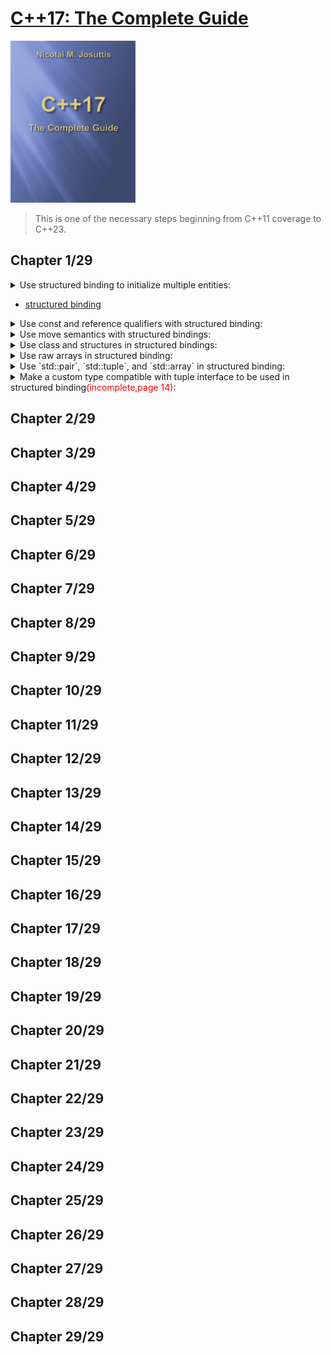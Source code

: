 # [C++17: The Complete Guide](#)
<img alt="9783967300178" src="covers/9783967300178.jpg" width="200"/>

> This is one of the necessary steps beginning from C++11 coverage
> to C++23.

## Chapter 1/29

<details>
<summary>Use structured binding to initialize multiple entities:</summary>

```cpp
#include <iostream>
#include <map>

int main()
{
    std::map<int, char const*> letters;
    letters.insert({0, "first"});
    letters.insert({1, "second"});
    letters.insert({2, "third"});

    for (const auto& [index, letter]: letters)
        std::cout << index << ": " << letter << "\n";
}
```
</details>

* [structured binding](https://en.cppreference.com/w/cpp/language/structured_binding "cpp/language/structured_binding")

<details>
<summary>Use const and reference qualifiers with structured binding:</summary>

```cpp
struct some_data
{
    int age;
    char const* name;
};

int main()
{
    some_data personal_data{27, "Brian"};

    auto const& [a1, n1] = personal_data; // const reference
    auto const [a2, n2] = personal_data; // const
    auto& [a3, n3] = personal_data; // non-const reference
    auto [a4, n4] = personal_data; // copy
}
```
</details>

<details>
<summary>Use move semantics with structured bindings:</summary>

```cpp
#include <string>

struct some_data
{
    std::string text;
};

int main()
{
    some_data data{"long text"};

    // entity is rvalue reference to data.text
    auto&& [rv_text] = std::move(data);

    // new entity stole the membership of value from data.text
    std::string text = std::move(rv_text);

    // rv_text and data.text no longer hold values
}
```
</details>

<details>
<summary>Use class and structures in structured bindings:</summary>

* All non-static data members must be members of the same class definition.

```cpp
struct A
{
    int a = 1;
    int b = 2;
};

struct B : A
{
};

struct C : A
{
    int c = 3;
};

int main()
{
    auto [x, y] = B{};
    auto [i, j, k] = C{}; // ERROR
}
```
</details>

<details>
<summary>Use raw arrays in structured binding:</summary>

* For an array passed as argument, this is not possible because it decays to the corresponding pointer type.

```cpp
int main()
{
    int array[] = {1,2,3};
    auto [i, j, k] = array;
}
```
</details>

<details>
<summary>Use `std::pair`, `std::tuple`, and `std::array` in structured binding:</summary>

```cpp
#include <utility>
#include <string>
#include <tuple>
#include <array>

int main()
{
    std::array<int, 3> coordinates{1,0,1};
    auto [x, y, z] = coordinates;

    std::pair<int, std::string> letter{1, "some text"};
    auto& [index, text] = letter;

    std::tuple<long, std::string> book{9783967300178, "C++17: The Complete Guide"};
    auto const& [isbn, title] = book;
}
```
</details>

<details>
<summary>Make a custom type compatible with tuple interface to be used in structured binding<span style="color:red">(incomplete,page 14)</span>:</summary>

```cpp
```
</details>

## Chapter 2/29
## Chapter 3/29
## Chapter 4/29
## Chapter 5/29
## Chapter 6/29
## Chapter 7/29
## Chapter 8/29
## Chapter 9/29
## Chapter 10/29
## Chapter 11/29
## Chapter 12/29
## Chapter 13/29
## Chapter 14/29
## Chapter 15/29
## Chapter 16/29
## Chapter 17/29
## Chapter 18/29
## Chapter 19/29
## Chapter 20/29
## Chapter 21/29
## Chapter 22/29
## Chapter 23/29
## Chapter 24/29
## Chapter 25/29
## Chapter 26/29
## Chapter 27/29
## Chapter 28/29
## Chapter 29/29
